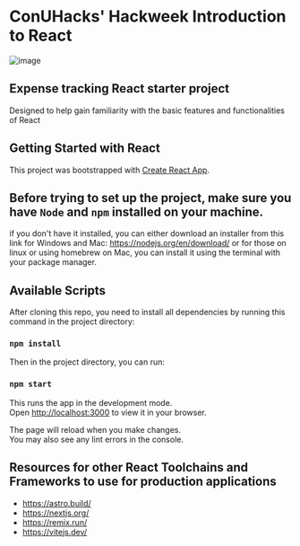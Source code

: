 # ConUHacks' Hackweek Introduction to React
![image](https://user-images.githubusercontent.com/77257371/213037249-01ca89fc-b23b-44fe-97e9-9650e87552fd.png)

## Expense tracking React starter project
Designed to help gain familiarity with the basic features and functionalities of React
## Getting Started with React 

This project was bootstrapped with [Create React App](https://github.com/facebook/create-react-app).

## Before trying to set up the project, make sure you have `Node` and `npm` installed on your machine.
if you don't have it installed, you can either download an installer from this link for Windows and Mac: https://nodejs.org/en/download/
or for those on linux or using homebrew on Mac, you can install it using the terminal with your package manager.

## Available Scripts

After cloning this repo, you need to install all dependencies by running this command in the project directory:  

### `npm install` 

Then in the project directory, you can run:

### `npm start`

This runs the app in the development mode.\
Open [http://localhost:3000](http://localhost:3000) to view it in your browser.

The page will reload when you make changes.\
You may also see any lint errors in the console.

## Resources for other React Toolchains and Frameworks to use for production applications
* https://astro.build/
* https://nextjs.org/
* https://remix.run/
* https://vitejs.dev/



